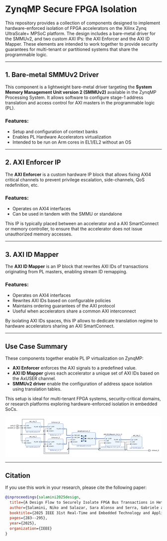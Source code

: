 # ZynqMP Secure FPGA Isolation

This repository provides a collection of components designed to implement hardware-enforced isolation of FPGA accelerators on the Xilinx Zynq UltraScale+ MPSoC platform. The design includes a bare-metal driver for the SMMUv2, and two custom AXI IPs: the AXI Enforcer and the AXI ID Mapper. These elements are intended to work together to provide security guarantees for multi-tenant or partitioned systems that share the programmable logic.

---

## 1. Bare-metal SMMUv2 Driver

This component is a lightweight bare-metal driver targeting the **System Memory Management Unit version 2 (SMMUv2)** available in the ZynqMP Processing System. It allows software to configure stage-1 address translation and access control for AXI masters in the programmable logic (PL).

### Features:
- Setup and configuration of context banks
- Enables PL Hardware Accelerators virtualization
- Intended to be run on Arm cores in EL1/EL2 without an OS

---

## 2. AXI Enforcer IP

The **AXI Enforcer** is a custom hardware IP block that allows fixing AXI4 critical channels to prevent privilege escalation, side-channels, QoS redefinition, etc.

### Features:
- Operates on AXI4 interfaces
- Can be used in tandem with the SMMU or standalone

This IP is typically placed between an accelerator and a AXI SmartConnect or memory controller, to ensure that the accelerator does not issue unauthorized memory accesses.

---

## 3. AXI ID Mapper

The **AXI ID Mapper** is an IP block that rewrites AXI IDs of transactions originating from PL masters, enabling stream ID remapping.

### Features:
- Operates on AXI4 interfaces
- Rewrites AXI IDs based on configurable policies
- Maintains ordering guarantees of the AXI protocol
- Useful when accelerators share a common AXI interconnect 

By isolating AXI IDs spaces, this IP allows to dedicate translation regime to hardware accelerators sharing an AXI SmartConnect.

---

## Use Case Summary

These components together enable PL IP virtualization on ZynqMP:
- **AXI Enforcer** enforces the AXI signals to a predefined value.
- **AXI ID Mapper** gives each accelerator a unique set of AXI IDs based on the AxUSER channel.
- **SMMUv2 driver** enable the configuration of address space isolation using translation tables.

This setup is ideal for multi-tenant FPGA systems, security-critical domains, or research platforms exploring hardware-enforced isolation in embedded SoCs.

![Block Design](vivado/docs/block_design-1.png)


---
## Citation

If you use this work in your research, please cite the following paper:

```bibtex
@inproceedings{salamini2025design,
  title={A Design Flow to Securely Isolate FPGA Bus Transactions in Heterogeneous SoCs},
  author={Salamini, Niko and Salazar, Sara Alonso and Serra, Gabriele and Cicero, Giorgiomaria and Fara, Pietro and Aromolo, Federico and Biondi, Alessandro},
  booktitle={2025 IEEE 31st Real-Time and Embedded Technology and Applications Symposium (RTAS)},
  pages={283--295},
  year={2025},
  organization={IEEE}
}
